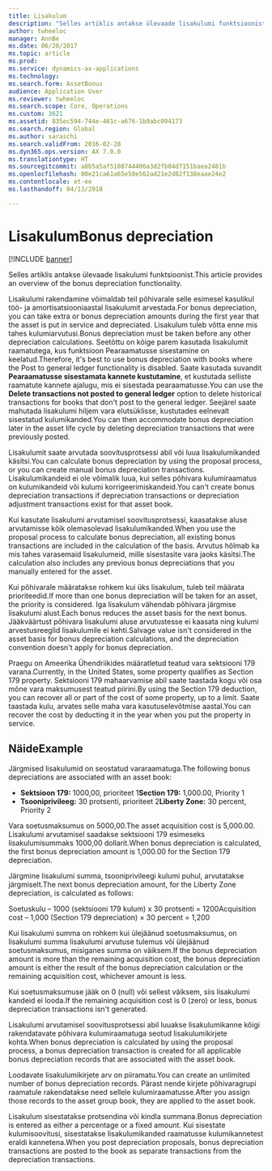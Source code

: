 ```yaml
---
title: Lisakulum
description: "Selles artiklis antakse ülevaade lisakulumi funktsioonist."
author: twheeloc
manager: AnnBe
ms.date: 06/20/2017
ms.topic: article
ms.prod: 
ms.service: dynamics-ax-applications
ms.technology: 
ms.search.form: AssetBonus
audience: Application User
ms.reviewer: twheeloc
ms.search.scope: Core, Operations
ms.custom: 3621
ms.assetid: 835ec594-744e-461c-a676-1b9abc094173
ms.search.region: Global
ms.author: saraschi
ms.search.validFrom: 2016-02-28
ms.dyn365.ops.version: AX 7.0.0
ms.translationtype: HT
ms.sourcegitcommit: a8b5a5af5108744406a3d2fb84d7151baea2481b
ms.openlocfilehash: 00e21ca61a65e58e562ad21e2d82f138eaae24e2
ms.contentlocale: et-ee
ms.lasthandoff: 04/13/2018

---
```


# <a name="bonus-depreciation"></a><span data-ttu-id="1d8a7-103">Lisakulum</span><span class="sxs-lookup"><span data-stu-id="1d8a7-103">Bonus depreciation</span></span>

[!INCLUDE [banner](../includes/banner.md)]

<span data-ttu-id="1d8a7-104">Selles artiklis antakse ülevaade lisakulumi funktsioonist.</span><span class="sxs-lookup"><span data-stu-id="1d8a7-104">This article provides an overview of the bonus depreciation functionality.</span></span>

<span data-ttu-id="1d8a7-105">Lisakulumi rakendamine võimaldab teil põhivarale selle esimesel kasulikul töö- ja amortisatsiooniaastal lisakulumit arvestada.</span><span class="sxs-lookup"><span data-stu-id="1d8a7-105">For bonus depreciation, you can take extra or bonus depreciation amounts during the first year that the asset is put in service and depreciated.</span></span> <span data-ttu-id="1d8a7-106">Lisakulum tuleb võtta enne mis tahes kulumiarvutusi.</span><span class="sxs-lookup"><span data-stu-id="1d8a7-106">Bonus depreciation must be taken before any other depreciation calculations.</span></span> <span data-ttu-id="1d8a7-107">Seetõttu on kõige parem kasutada lisakulumit raamatutega, kus funktsioon Pearaamatusse sisestamine on keelatud.</span><span class="sxs-lookup"><span data-stu-id="1d8a7-107">Therefore, it's best to use bonus depreciation with books where the Post to general ledger functionality is disabled.</span></span> <span data-ttu-id="1d8a7-108">Saate kasutada suvandit **Pearaamatusse sisestamata kannete kustutamine**, et kustutada selliste raamatute kannete ajalugu, mis ei sisestada pearaamatusse.</span><span class="sxs-lookup"><span data-stu-id="1d8a7-108">You can use the **Delete transactions not posted to general ledger** option to delete historical transactions for books that don't post to the general ledger.</span></span> <span data-ttu-id="1d8a7-109">Seejärel saate mahutada lisakulumi hiljem vara elutsüklisse, kustutades eelnevalt sisestatud kulumikanded.</span><span class="sxs-lookup"><span data-stu-id="1d8a7-109">You can then accommodate bonus depreciation later in the asset life cycle by deleting depreciation transactions that were previously posted.</span></span> 

<span data-ttu-id="1d8a7-110">Lisakulumit saate arvutada soovitusprotsessi abil või luua lisakulumikanded käsitsi.</span><span class="sxs-lookup"><span data-stu-id="1d8a7-110">You can calculate bonus depreciation by using the proposal process, or you can create manual bonus depreciation transactions.</span></span> <span data-ttu-id="1d8a7-111">Lisakulumikandeid ei ole võimalik luua, kui selles põhivara kulumiraamatus on kulumikandeid või kulumi korrigeerimiskandeid.</span><span class="sxs-lookup"><span data-stu-id="1d8a7-111">You can't create bonus depreciation transactions if depreciation transactions or depreciation adjustment transactions exist for that asset book.</span></span>

<span data-ttu-id="1d8a7-112">Kui kasutate lisakulumi arvutamisel soovitusprotsessi, kaasatakse aluse arvutamisse kõik olemasolevad lisakulumikanded.</span><span class="sxs-lookup"><span data-stu-id="1d8a7-112">When you use the proposal process to calculate bonus depreciation, all existing bonus transactions are included in the calculation of the basis.</span></span> <span data-ttu-id="1d8a7-113">Arvutus hõlmab ka mis tahes varasemaid lisakulumeid, mille sisestasite vara jaoks käsitsi.</span><span class="sxs-lookup"><span data-stu-id="1d8a7-113">The calculation also includes any previous bonus depreciations that you manually entered for the asset.</span></span> 

<span data-ttu-id="1d8a7-114">Kui põhivarale määratakse rohkem kui üks lisakulum, tuleb teil määrata prioriteedid.</span><span class="sxs-lookup"><span data-stu-id="1d8a7-114">If more than one bonus depreciation will be taken for an asset, the priority is considered.</span></span> <span data-ttu-id="1d8a7-115">Iga lisakulum vähendab põhivara järgmise lisakulumi alust.</span><span class="sxs-lookup"><span data-stu-id="1d8a7-115">Each bonus reduces the asset basis for the next bonus.</span></span> <span data-ttu-id="1d8a7-116">Jääkväärtust põhivara lisakulumi aluse arvutustesse ei kaasata ning kulumi arvestusreeglid lisakulumile ei kehti.</span><span class="sxs-lookup"><span data-stu-id="1d8a7-116">Salvage value isn't considered in the asset basis for bonus depreciation calculations, and the depreciation convention doesn't apply for bonus depreciation.</span></span> 

<span data-ttu-id="1d8a7-117">Praegu on Ameerika Ühendriikides määratletud teatud vara sektsiooni 179 varana.</span><span class="sxs-lookup"><span data-stu-id="1d8a7-117">Currently, in the United States, some property qualifies as Section 179 property.</span></span> <span data-ttu-id="1d8a7-118">Sektsiooni 179 mahaarvamise abil saate taastada kogu või osa mõne vara maksumusest teatud piirini.</span><span class="sxs-lookup"><span data-stu-id="1d8a7-118">By using the Section 179 deduction, you can recover all or part of the cost of some property, up to a limit.</span></span> <span data-ttu-id="1d8a7-119">Saate taastada kulu, arvates selle maha vara kasutuselevõtmise aastal.</span><span class="sxs-lookup"><span data-stu-id="1d8a7-119">You can recover the cost by deducting it in the year when you put the property in service.</span></span>

## <a name="example"></a><span data-ttu-id="1d8a7-120">Näide</span><span class="sxs-lookup"><span data-stu-id="1d8a7-120">Example</span></span>
<span data-ttu-id="1d8a7-121">Järgmised lisakulumid on seostatud vararaamatuga.</span><span class="sxs-lookup"><span data-stu-id="1d8a7-121">The following bonus depreciations are associated with an asset book:</span></span>

-   <span data-ttu-id="1d8a7-122">**Sektsioon 179:** 1000,00, prioriteet 1</span><span class="sxs-lookup"><span data-stu-id="1d8a7-122">**Section 179:** 1,000.00, Priority 1</span></span>
-   <span data-ttu-id="1d8a7-123">**Tsooniprivileeg:** 30 protsenti, prioriteet 2</span><span class="sxs-lookup"><span data-stu-id="1d8a7-123">**Liberty Zone:** 30 percent, Priority 2</span></span>

<span data-ttu-id="1d8a7-124">Vara soetusmaksumus on 5000,00.</span><span class="sxs-lookup"><span data-stu-id="1d8a7-124">The asset acquisition cost is 5,000.00.</span></span> <span data-ttu-id="1d8a7-125">Lisakulumi arvutamisel saadakse sektsiooni 179 esimeseks lisakulumisummaks 1000,00 dollarit.</span><span class="sxs-lookup"><span data-stu-id="1d8a7-125">When bonus depreciation is calculated, the first bonus depreciation amount is 1,000.00 for the Section 179 depreciation.</span></span> 

<span data-ttu-id="1d8a7-126">Järgmine lisakulumi summa, tsooniprivileegi kulumi puhul, arvutatakse järgmiselt.</span><span class="sxs-lookup"><span data-stu-id="1d8a7-126">The next bonus depreciation amount, for the Liberty Zone depreciation, is calculated as follows:</span></span> 

<span data-ttu-id="1d8a7-127">Soetuskulu – 1000 (sektsiooni 179 kulum) x 30 protsenti = 1200</span><span class="sxs-lookup"><span data-stu-id="1d8a7-127">Acquisition cost – 1,000 (Section 179 depreciation) × 30 percent = 1,200</span></span> 

<span data-ttu-id="1d8a7-128">Kui lisakulumi summa on rohkem kui ülejäänud soetusmaksumus, on lisakulumi summa lisakulumi arvutuse tulemus või ülejäänud soetusmaksumus, misiganes summa on väiksem.</span><span class="sxs-lookup"><span data-stu-id="1d8a7-128">If the bonus depreciation amount is more than the remaining acquisition cost, the bonus depreciation amount is either the result of the bonus depreciation calculation or the remaining acquisition cost, whichever amount is less.</span></span> 

<span data-ttu-id="1d8a7-129">Kui soetusmaksumuse jääk on 0 (null) või sellest väiksem, siis lisakulumi kandeid ei looda.</span><span class="sxs-lookup"><span data-stu-id="1d8a7-129">If the remaining acquisition cost is 0 (zero) or less, bonus depreciation transactions isn't generated.</span></span> 

<span data-ttu-id="1d8a7-130">Lisakulumi arvutamisel soovitusprotsessi abil luuakse lisakulumikanne kõigi rakendatavate põhivara kulumiraamatuga seotud lisakulumikirjete kohta.</span><span class="sxs-lookup"><span data-stu-id="1d8a7-130">When bonus depreciation is calculated by using the proposal process, a bonus depreciation transaction is created for all applicable bonus depreciation records that are associated with the asset book.</span></span> 

<span data-ttu-id="1d8a7-131">Loodavate lisakulumikirjete arv on piiramatu.</span><span class="sxs-lookup"><span data-stu-id="1d8a7-131">You can create an unlimited number of bonus depreciation records.</span></span> <span data-ttu-id="1d8a7-132">Pärast nende kirjete põhivaragrupi raamatule rakendatakse need sellele kulumiraamatusse.</span><span class="sxs-lookup"><span data-stu-id="1d8a7-132">After you assign those records to the asset group book, they are applied to the asset book.</span></span> 

<span data-ttu-id="1d8a7-133">Lisakulum sisestatakse protsendina või kindla summana.</span><span class="sxs-lookup"><span data-stu-id="1d8a7-133">Bonus depreciation is entered as either a percentage or a fixed amount.</span></span> <span data-ttu-id="1d8a7-134">Kui sisestate kulumisoovitusi, sisestatakse lisakulumikanded raamatusse kulumikannetest eraldi kannetena.</span><span class="sxs-lookup"><span data-stu-id="1d8a7-134">When you post depreciation proposals, bonus depreciation transactions are posted to the book as separate transactions from the depreciation transactions.</span></span>




